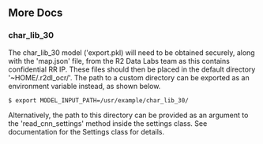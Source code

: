 ## More Docs

### char_lib_30
The char_lib_30 model ('export.pkl) will need to be obtained securely, along with the 'map.json' file, from the R2 Data
Labs team as this contains confidential RR IP. 
These files should then be placed in the default directory '~HOME/.r2dl_ocr/'. The path to a custom 
directory can be exported as an environment variable instead, as shown below.

```shell
$ export MODEL_INPUT_PATH=/usr/example/char_lib_30/
```

Alternatively, the path to this directory can be provided as an argument to the 'read_cnn_settings' method inside 
the settings class. See documentation for the Settings class for details.
